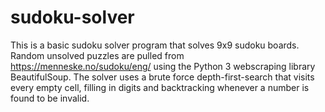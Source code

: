 # sudoku-solver

This is a basic sudoku solver program that solves 9x9 sudoku boards. Random unsolved puzzles are pulled from https://menneske.no/sudoku/eng/ using 
the Python 3 webscraping library BeautifulSoup. The solver uses a brute force depth-first-search that visits every empty cell, filling in digits and 
backtracking whenever a number is found to be invalid.
